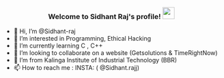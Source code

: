 <h3 align="center">
  Welcome to Sidhant Raj's profile!
  <img src="https://media.giphy.com/media/hvRJCLFzcasrR4ia7z/giphy.gif" width="28">
</h3>


- 👋 Hi, I’m @Sidhant-raj
- 👀 I’m interested in Programming, Ethical Hacking
- 🌱 I’m currently learning C , C++ 
- 💞️ I’m looking to collaborate on a website (Getsolutions & TimeRightNow)
- 🏫 I’m from Kalinga Institute of Industrial Technology (BBR)
- 📫 How to reach me : INSTA: ( @Sidhant.rajj)

<!---
Sidhant-raj/Sidhant-raj is a ✨ special ✨ repository because its `README.md` (this file) appears on your GitHub profile.
You can click the Preview link to take a look at your changes.
--->
